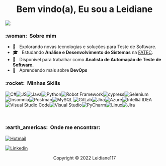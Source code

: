 
<h1 align="center">Bem vindo(a), Eu sou a Leidiane</h1>


![](https://komarev.com/ghpvc/?username=Leidiane117&color=006bed)

<h3> :woman: &nbsp;Sobre mim </h3>

- 🤔 &nbsp; Explorando novas tecnologias e soluções para Teste de Software.
- 🎓 &nbsp; Estudando **Análise e Desenvolvimento de Sistemas** na <a href="http://fateczonasul.edu.br/">FATEC</a>.
- 💼 &nbsp; Disponível para trabalhar como **Analista de Automação de Teste de Software.** 
- 🌱 &nbsp; Aprendendo mais sobre **DevOps**

<h3> :rocket: &nbsp;Minhas Skills </h3>
  
  ![C#](https://img.shields.io/badge/C%23-239120?style=for-the-badge&logo=c-sharp&logoColor=white)![JS](https://img.shields.io/badge/JavaScript-F7DF1E?style=for-the-badge&logo=javascript&logoColor=black)![Java](https://img.shields.io/badge/Java-ED8B00?style=for-the-badge&logo=java&logoColor=white)![Python](https://img.shields.io/badge/Python-14354C?style=for-the-badge&logo=python&logoColor=white)![Robot Framework](https://img.shields.io/static/v1?style=for-the-badge&message=Robot+Framework&color=000000&logo=Robot+Framework&logoColor=FFFFFF&label=)![cypress](https://img.shields.io/badge/-cypress-%23E5E5E5?style=for-the-badge&logo=cypress&logoColor=058a5e)![Selenium](https://img.shields.io/badge/-selenium-%43B02A?style=for-the-badge&logo=selenium&logoColor=white)![Insomnia](https://img.shields.io/badge/Insomnia-5849be?style=for-the-badge&logo=Insomnia&logoColor=white)![Postman](https://img.shields.io/badge/Postman-FF6C37?style=for-the-badge&logo=postman&logoColor=white)![MySQL](https://img.shields.io/badge/MySQL-005C84?style=for-the-badge&logo=mysql&logoColor=white) ![GitLab](https://img.shields.io/badge/GitLab-330F63?style=for-the-badge&logo=gitlab&logoColor=white)![Jira](https://img.shields.io/badge/Jira-0052CC?style=for-the-badge&logo=Jira&logoColor=white)![Azure](https://img.shields.io/badge/azure-%230072C6.svg?style=for-the-badge&logo=microsoftazure&logoColor=white)![IntelliJ IDEA](https://img.shields.io/badge/IntelliJIDEA-000000.svg?style=for-the-badge&logo=intellij-idea&logoColor=white)![Visual Studio Code](https://img.shields.io/badge/Visual%20Studio%20Code-0078d7.svg?style=for-the-badge&logo=visual-studio-code&logoColor=white)![Visual Studio](https://img.shields.io/badge/Visual%20Studio-5C2D91.svg?style=for-the-badge&logo=visual-studio&logoColor=white)![PyCharm](https://img.shields.io/badge/pycharm-143?style=for-the-badge&logo=pycharm&logoColor=black&color=black&labelColor=green)![Linux](https://img.shields.io/badge/Linux-FCC624?style=for-the-badge&logo=linux&logoColor=black)![Jira](https://img.shields.io/badge/jira-%230A0FFF.svg?style=for-the-badge&logo=jira&logoColor=white)

  

<br/>
  

<h3> :earth_americas: &nbsp;Onde me encontrar: </h3> 


[![Hotmail](https://img.shields.io/badge/leidiane@hotmail.com-0078D4?style=for-the-badge&logo=microsoft-outlook&logoColor=white&link=mailto:leidiane5499@hotmail.com)](mailto:leidiane5499@hotmail.com)

[![Linkedin](https://img.shields.io/badge/Leidiane-0077B5?style=for-the-badge&logo=linkedin&logoColor=white)](https://www.linkedin.com/in/leidiane-soares-22076646/)

<p align="center">Copyright © 2022 Leidiane117</p>


